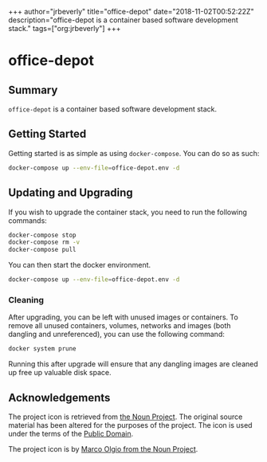 +++
author="jrbeverly"
title="office-depot"
date="2018-11-02T00:52:22Z"
description="office-depot is a container based software development stack."
tags=["org:jrbeverly"]
+++

# office-depot

## Summary

`office-depot` is a container based software development stack.

## Getting Started

Getting started is as simple as using `docker-compose`. You can do so as such:

```bash
docker-compose up --env-file=office-depot.env -d
```

## Updating and Upgrading

If you wish to upgrade the container stack, you need to run the following commands:

```bash
docker-compose stop
docker-compose rm -v
docker-compose pull
```

You can then start the docker environment.

```bash
docker-compose up --env-file=office-depot.env -d
```

### Cleaning

After upgrading, you can be left with unused images or containers. To remove all unused containers, volumes, networks and images (both dangling and unreferenced), you can use the following command:

```bash
docker system prune
```

Running this after upgrade will ensure that any dangling images are cleaned up free up valuable disk space.

## Acknowledgements

The project icon is retrieved from [the Noun Project](docs/icon/icon.json). The original source material has been altered for the purposes of the project. The icon is used under the terms of the [Public Domain](https://creativecommons.org/publicdomain/zero/1.0/).

The project icon is by [Marco Olgio from the Noun Project](https://thenounproject.com/term/post-it/7392/).